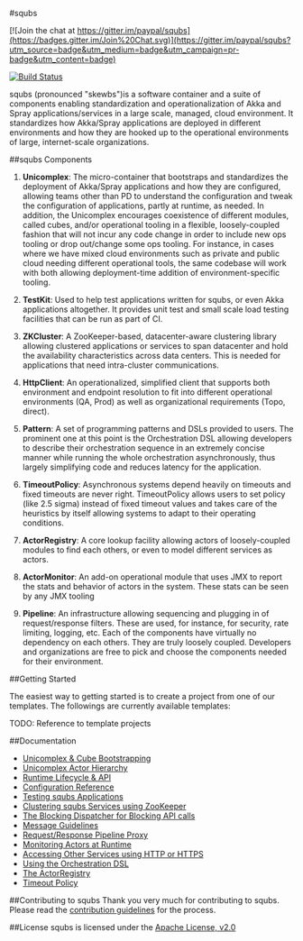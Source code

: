 #squbs

[![Join the chat at https://gitter.im/paypal/squbs](https://badges.gitter.im/Join%20Chat.svg)](https://gitter.im/paypal/squbs?utm_source=badge&utm_medium=badge&utm_campaign=pr-badge&utm_content=badge)

[![Build Status](https://travis-ci.org/az-qbradley/squbs.svg?branch=master)](https://travis-ci.org/az-qbradley/squbs)

squbs (pronounced "skewbs")is a software container and a suite of components enabling standardization and operationalization of Akka and Spray applications/services in a large scale, managed, cloud environment. It standardizes how Akka/Spray applications are deployed in different environments and how they are hooked up to the operational environments of large, internet-scale organizations.

##squbs Components

1. **Unicomplex**: The micro-container that bootstraps and standardizes the deployment of Akka/Spray applications and how they are configured, allowing teams other than PD to understand the configuration and tweak the configuration of applications, partly at runtime, as needed. In addition, the Unicomplex encourages coexistence of different modules, called cubes, and/or operational tooling in a flexible, loosely-coupled fashion that will not incur any code change in order to include new ops tooling or drop out/change some ops tooling. For instance, in cases where we have mixed cloud environments such as private and public cloud needing different operational tools, the same codebase will work with both allowing deployment-time addition of environment-specific tooling.

2. **TestKit**: Used to help test applications written for squbs, or even Akka applications altogether. It provides unit test and small scale load testing facilities that can be run as part of CI.

3. **ZKCluster**: A ZooKeeper-based, datacenter-aware clustering library allowing clustered applications or services to span datacenter and hold the availability characteristics across data centers. This is needed for applications that need intra-cluster communications.

4. **HttpClient**: An operationalized, simplified client that supports both environment and endpoint resolution to fit into different operational environments (QA, Prod) as well as organizational requirements (Topo, direct).

5. **Pattern**: A set of programming patterns and DSLs provided to users. The prominent one at this point is the Orchestration DSL allowing developers to describe their orchestration sequence in an extremely concise manner while running the whole orchestration asynchronously, thus largely simplifying code and reduces latency for the application.

6. **TimeoutPolicy**: Asynchronous systems depend heavily on timeouts and fixed timeouts are never right. TimeoutPolicy allows users to set policy (like 2.5 sigma) instead of fixed timeout values and takes care of the heuristics by itself allowing systems to adapt to their operating conditions.

7. **ActorRegistry**: A core lookup facility allowing actors of loosely-coupled modules to find each others, or even to model different services as actors.

8. **ActorMonitor**: An add-on operational module that uses JMX to report the stats and behavior of actors in the system. These stats can be seen by any JMX tooling

9. **Pipeline**: An infrastructure allowing sequencing and plugging in of request/response filters. These are used, for instance, for security, rate limiting, logging, etc.
Each of the components have virtually no dependency on each others. They are truly loosely coupled. Developers and organizations are free to pick and choose the components needed for their environment.

##Getting Started

The easiest way to getting started is to create a project from one of our templates. The followings are currently available templates:

TODO: Reference to template projects

##Documentation
* [Unicomplex & Cube Bootstrapping](docs/bootstrap.md)
* [Unicomplex Actor Hierarchy](docs/actor-hierarchy.md)
* [Runtime Lifecycle & API](docs/lifecycle.md)
* [Configuration Reference](docs/configuration.md)
* [Testing squbs Applications](docs/testing.md)
* [Clustering squbs Services using ZooKeeper](docs/zkcluster.md)
* [The Blocking Dispatcher for Blocking API calls](docs/blocking-dispatcher.md)
* [Message Guidelines](docs/messages.md)
* [Request/Response Pipeline Proxy](docs/pipeline.md)
* [Monitoring Actors at Runtime](docs/monitor.md)
* [Accessing Other Services using HTTP or HTTPS](docs/httpclient.md)
* [Using the Orchestration DSL](docs/orchestration_dsl.md)
* [The ActorRegistry](docs/registry.md)
* [Timeout Policy](docs/timeoutpolicy.md)

##Contributing to squbs
Thank you very much for contributing to squbs. Please read the [contribution guidelines](CONTRIBUTING.md) for the process.

##License
squbs is licensed under the [Apache License, v2.0](LICENSE.txt)
